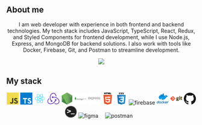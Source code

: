 ## About me

<div align="center">
<p>I am web developer with experience in both frontend and backend technologies. My tech stack includes JavaScript, TypeScript, React, Redux, and Styled Components for frontend development, while I use Node.js, Express, and MongoDB for backend solutions. I also work with tools like Docker, Firebase, Git, and Postman to streamline development.</p>

<a href="https://www.linkedin.com//">
<img src="https://img.shields.io/badge/linkedin-%230077B5.svg?&style=for-the-badge&logo=linkedin&logoColor=white"/>
</a>
</div>

## My stack

<div align="center">

<img alt="JavaScript" width="32px" src="https://raw.githubusercontent.com/github/explore/80688e429a7d4ef2fca1e82350fe8e3517d3494d/topics/javascript/javascript.png" />

<img alt="TypeScript" width="32px" src="https://raw.githubusercontent.com/github/explore/80688e429a7d4ef2fca1e82350fe8e3517d3494d/topics/typescript/typescript.png" />

<img alt="React" width="32px" src="https://raw.githubusercontent.com/github/explore/80688e429a7d4ef2fca1e82350fe8e3517d3494d/topics/react/react.png" />

<img src="https://raw.githubusercontent.com/devicons/devicon/master/icons/redux/redux-original.svg" alt="redux" width="32"/>

<img alt="Node.js" width="32px" src="https://raw.githubusercontent.com/github/explore/80688e429a7d4ef2fca1e82350fe8e3517d3494d/topics/nodejs/nodejs.png" />

<img alt="MongoDB" width="32px" src="https://raw.githubusercontent.com/github/explore/80688e429a7d4ef2fca1e82350fe8e3517d3494d/topics/mongodb/mongodb.png" />

<img src="https://raw.githubusercontent.com/devicons/devicon/master/icons/express/express-original-wordmark.svg" alt="express" width="32"/>

<img alt="HTML5" width="32px" src="https://raw.githubusercontent.com/github/explore/80688e429a7d4ef2fca1e82350fe8e3517d3494d/topics/html/html.png" />

<img alt="CSS3" width="32px" src="https://raw.githubusercontent.com/github/explore/80688e429a7d4ef2fca1e82350fe8e3517d3494d/topics/css/css.png" />

<img src="https://www.vectorlogo.zone/logos/firebase/firebase-icon.svg" alt="firebase" width="32"/>

<img alt="Docker" width="32px" src="https://raw.githubusercontent.com/github/explore/80688e429a7d4ef2fca1e82350fe8e3517d3494d/topics/docker/docker.png" />

<img alt="Git" width="32px" src="https://raw.githubusercontent.com/github/explore/80688e429a7d4ef2fca1e82350fe8e3517d3494d/topics/git/git.png" />

<img alt="GitHub" width="32px" src="https://raw.githubusercontent.com/github/explore/78df643247d429f6cc873026c0622819ad797942/topics/github/github.png" />

<img alt="Terminal" width="32px" src="https://raw.githubusercontent.com/github/explore/80688e429a7d4ef2fca1e82350fe8e3517d3494d/topics/terminal/terminal.png" />

<img src="https://www.vectorlogo.zone/logos/figma/figma-icon.svg" alt="figma" width="32"/>

<img style="margin: 14px;" src="https://www.vectorlogo.zone/logos/getpostman/getpostman-icon.svg" alt="postman" width="32"/>
